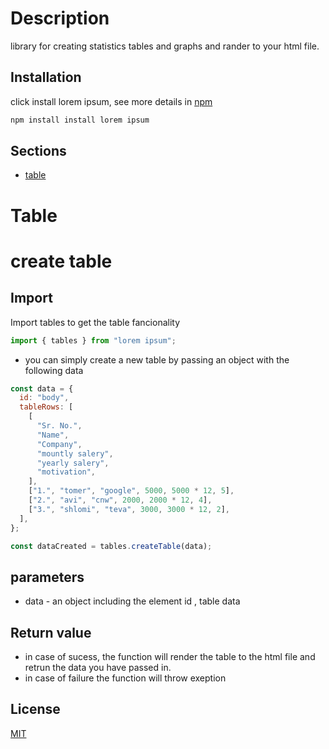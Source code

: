 # Description

library for creating statistics tables and graphs and rander to your html file.

## Installation

click install lorem ipsum, see more details in [npm]()

```bash
npm install install lorem ipsum
```

## Sections

- [table](#table)

# Table

# create table

## Import

Import tables to get the table fancionality

```js
import { tables } from "lorem ipsum";
```

- you can simply create a new table by passing an object with the following data

```js
const data = {
  id: "body",
  tableRows: [
    [
      "Sr. No.",
      "Name",
      "Company",
      "mountly salery",
      "yearly salery",
      "motivation",
    ],
    ["1.", "tomer", "google", 5000, 5000 * 12, 5],
    ["2.", "avi", "cnw", 2000, 2000 * 12, 4],
    ["3.", "shlomi", "teva", 3000, 3000 * 12, 2],
  ],
};

const dataCreated = tables.createTable(data);
```

## parameters

- data - an object including the element id , table data

## Return value

- in case of sucess, the function will render the table to the html file and retrun the data you have passed in.
- in case of failure the function will throw exeption

## License

[MIT](https://choosealicense.com/licenses/mit/)
